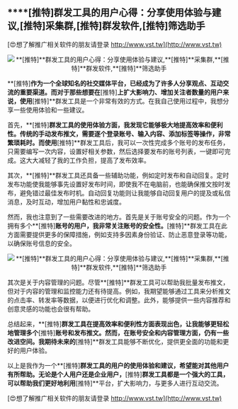 ## ****[推特]**群发工具的用户心得：分享使用体验与建议,**[推特]**采集群,**[推特]**群发软件,**[推特]**筛选助手**

[😍想了解推广相关软件的朋友请登录 http://www.vst.tw](http://www.vst.tw)

 <center><img src="https://vst.tw/MP4/tuiguang/png/7.png" alt="**[推特]**群发工具的用户心得：分享使用体验与建议,**[推特]**采集群,**[推特]**群发软件,**[推特]**筛选助手"></center>

**[推特]**作为一个全球知名的社交媒体平台，已经成为了许多人分享观点、互动交流的重要渠道。而对于那些想要在**[推特]**上扩大影响力、增加关注者数量的用户来说，使用**[推特]**群发工具是一个非常有效的方式。在我自己使用过程中，我想分享一些使用体验和一些建议。

首先，**[推特]**群发工具的使用体验方面，我发现它能够极大地提高效率和便利性。传统的手动发布推文，需要逐个登录账号、输入内容、添加标签等操作，非常繁琐耗时。而使用**[推特]**群发工具后，我可以一次性完成多个账号的发布任务，只需要编写一次内容，设置好相关参数，然后选择要发布的账号列表，一键即可完成。这大大减轻了我的工作负担，提高了发布效率。

其次，**[推特]**群发工具还具备一些辅助功能，例如定时发布和自动回复。定时发布功能使我能够事先设置好发布时间，即使我不在电脑前，也能确保推文按时发布，避免错过最佳发布时机。自动回复功能则让我能够自动回复用户的提及或私信消息，及时互动，增加用户黏性和忠诚度。

然而，我也注意到了一些需要改进的地方。首先是关于账号安全的问题。作为一个拥有多个**[推特]**账号的用户，我非常关注账号的安全性。**[推特]**群发工具在此方面需要提供更多的保障措施，例如支持多因素身份验证、防止恶意登录等功能，以确保账号信息的安全。

 <center><img src="https://vst.tw/MP4/tuiguang/png/6.png" alt="**[推特]**群发工具的用户心得：分享使用体验与建议,**[推特]**采集群,**[推特]**群发软件,**[推特]**筛选助手"></center>

其次是关于内容管理的问题。尽管**[推特]**群发工具可以帮助我批量发布推文，但对于内容的管理和监控能力还有待提高。例如，我期望能够通过工具来分析推文的点击率、转发率等数据，以便进行优化和调整。此外，能够提供一些内容推荐和创意灵感的功能也会很有帮助。

总结起来，**[推特]**群发工具在提高效率和便利性方面表现出色，让我能够更轻松地管理多个**[推特]**账号和发布推文。然而，在账号安全和内容管理方面，仍有一些改进空间。我期待未来的**[推特]**群发工具能够不断优化，提供更全面的功能和更好的用户体验。

以上是我作为一个**[推特]**群发工具的用户的使用体验和建议，希望能对其他用户有所帮助。无论是个人用户还是企业用户，**[推特]**群发工具都是一个强大的工具，可以帮助我们更好地利用**[推特]**平台，扩大影响力，与更多人进行互动交流。

[😍想了解推广相关软件的朋友请登录 http://www.vst.tw](http://www.vst.tw)



